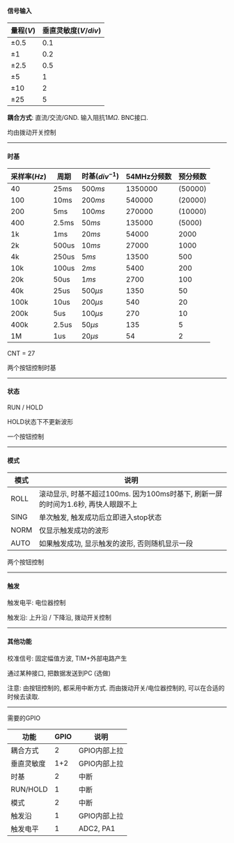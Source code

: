 #### 信号输入

| 量程($V$) | 垂直灵敏度($V/div$) |
| --------- | ------------------- |
| $\pm0.5$  | $0.1$               |
| $\pm1$    | $0.2$               |
| $\pm2.5$  | $0.5$               |
| $\pm5$    | $1$                 |
| $\pm10$   | $2$                 |
| $\pm25$   | $5$                 |

**耦合方式**: 直流/交流/GND. 输入阻抗$1M\Omega$. BNC接口.

均由拨动开关控制

---

#### 时基

| 采样率($Hz$) | 周期  | 时基($div^{-1}$) | 54MHz分频数 | 预分频数 |
| ------------ | ----- | ---------------- | ----------- | -------- |
| 40           | 25ms  | $500ms$          | 1350000     | (50000)  |
| 100          | 10ms  | $200ms$          | 540000      | (20000)  |
| 200          | 5ms   | $100ms$          | 270000      | (10000)  |
| 400          | 2.5ms | $50ms$           | 135000      | (5000)   |
| 1k           | 1ms   | $20ms$           | 54000       | 2000     |
| 2k           | 500us | $10ms$           | 27000       | 1000     |
| 4k           | 250us | $5ms$            | 13500       | 500      |
| 10k          | 100us | $2ms$            | 5400        | 200      |
| 20k          | 50us  | $1ms$            | 2700        | 100      |
| 40k          | 25us  | $500\mu s$       | 1350        | 50       |
| 100k         | 10us  | $200\mu s$       | 540         | 20       |
| 200k         | 5us   | $100\mu s$       | 270         | 10       |
| 400k         | 2.5us | $50\mu s$        | 135         | 5        |
| 1M           | 1us   | $20\mu s$        | 54          | 2        |

CNT = 27

两个按钮控制时基

---

#### 状态

RUN / HOLD

HOLD状态下不更新波形

一个按钮控制

---

#### 模式

| 模式 | 说明                                                         |
| ---- | ------------------------------------------------------------ |
| ROLL | 滚动显示, 时基不超过100ms. 因为100ms时基下, 刷新一屏的时间为1.6秒, 再快人眼跟不上 |
| SING | 单次触发, 触发成功后立即进入stop状态                         |
| NORM | 仅显示触发成功的波形                                         |
| AUTO | 如果触发成功, 显示触发的波形, 否则随机显示一段               |

两个按钮控制

---

#### 触发

触发电平: 电位器控制

触发沿: 上升沿 / 下降沿, 拨动开关控制

---

#### 其他功能

校准信号: 固定幅值方波, TIM+外部电路产生

通过某种接口, 把数据发送到PC (选做)

注意: 由按钮控制的, 都采用中断方式. 而由拨动开关/电位器控制的, 可以在合适的时候去读取.

---

需要的GPIO

| 功能       | GPIO | 说明         |
| ---------- | ---- | ------------ |
| 耦合方式   | 2    | GPIO内部上拉 |
| 垂直灵敏度 | 1+2  | GPIO内部上拉 |
| 时基       | 2    | 中断         |
| RUN/HOLD   | 1    | 中断         |
| 模式       | 2    | 中断         |
| 触发沿     | 1    | GPIO内部上拉 |
| 触发电平   | 1    | ADC2, PA1    |

